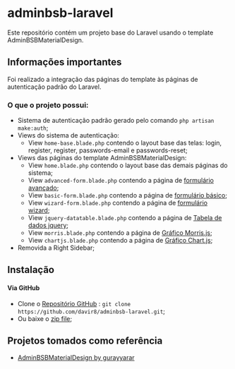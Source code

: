 # adminbsb-laravel

Este repositório contém um projeto base do Laravel usando o template AdminBSBMaterialDesign.

## Informações importantes

Foi realizado a integração das páginas do template às páginas de autenticação padrão do Laravel.

### O que o projeto possui:

* Sistema de autenticação padrão gerado pelo comando `php artisan make:auth`;
* Views do sistema de autenticação:
    * View `home-base.blade.php` contendo o layout base das telas: login, register, register, passwords-email e passwords-reset;
* Views das páginas do template AdminBSBMaterialDesign:
    * View `home.blade.php` contendo o layout base das demais páginas do sistema;
    * View `advanced-form.blade.php` contendo a página de [formulário avançado](https://gurayyarar.github.io/AdminBSBMaterialDesign/pages/forms/advanced-form-elements.html);
    * View `basic-form.blade.php` contendo a página de [formulário básico](https://gurayyarar.github.io/AdminBSBMaterialDesign/pages/forms/basic-form-elements.html);
    * View `wizard-form.blade.php` contendo a página de [formulário wizard](https://gurayyarar.github.io/AdminBSBMaterialDesign/pages/forms/form-wizard.html);
    * View `jquery-datatable.blade.php` contendo a página de [Tabela de dados jquery](https://gurayyarar.github.io/AdminBSBMaterialDesign/pages/tables/jquery-datatable.html);
    * View `morris.blade.php` contendo a página de [Gráfico Morris.js](https://gurayyarar.github.io/AdminBSBMaterialDesign/pages/charts/morris.html);
    * View `chartjs.blade.php` contendo a página de [Gráfico Chart.js](https://gurayyarar.github.io/AdminBSBMaterialDesign/pages/charts/chartjs.html);
* Removida a Right Sidebar;


## Instalação

#### Via GitHub

* Clone o [Repositório GitHub](https://github.com/davir8/adminbsb-laravel) : `git clone https://github.com/davir8/adminbsb-laravel.git`;
* Ou baixe o [zip file](https://github.com/davir8/adminbsb-laravel/archive/master.zip);

## Projetos tomados como referência

* [AdminBSBMaterialDesign by gurayyarar](https://github.com/gurayyarar/AdminBSBMaterialDesign)
